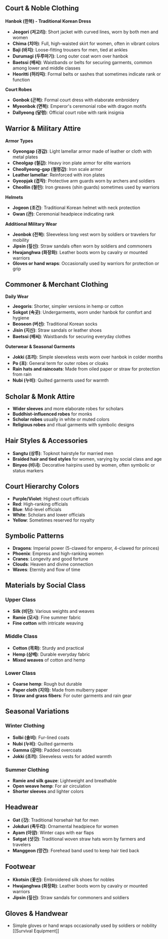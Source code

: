 
## **Court & Noble Clothing**

**Hanbok (한복) - Traditional Korean Dress**
- **Jeogori (저고리)**: Short jacket with curved lines, worn by both men and women
- **Chima (치마)**: Full, high-waisted skirt for women, often in vibrant colors    
- **Baji (바지)**: Loose-fitting trousers for men, tied at ankles
- **Durumagi (두루마기)**: Long outer coat worn over hanbok
- **Baetssi (배씨)**: Waistbands or belts for securing garments, common among lower and middle classes
- **Heoritti (허리띠)**: Formal belts or sashes that sometimes indicate rank or function

**Court Robes**
- **Gonbok (곤복)**: Formal court dress with elaborate embroidery
- **Myeonbok (면복)**: Emperor's ceremonial robe with dragon motifs
- **Dallyeong (달령)**: Official court robe with rank insignia
## **Warrior & Military Attire**

**Armor Types**
- **Gyeongap (경갑)**: Light lamellar armor made of leather or cloth with metal plates
- **Cheolgap (철갑)**: Heavy iron plate armor for elite warriors
- **Cheollyeong-gap (철령갑)**: Iron scale armor
- **Leather lamellar**: Reinforced with iron plates
- **Gyeopjak (겹작)**: Protective arm guards worn by archers and soldiers
- **Cheollin (철린)**: Iron greaves (shin guards) sometimes used by warriors

**Helmets**
- **Jogeon (조건)**: Traditional Korean helmet with neck protection
- **Gwan (관)**: Ceremonial headpiece indicating rank

**Additional Military Wear**
- **Jeonbok (전복)**: Sleeveless long vest worn by soldiers or travelers for mobility
- **Jipsin (짚신)**: Straw sandals often worn by soldiers and commoners
- **Hwajanghwa (화장화)**: Leather boots worn by cavalry or mounted warriors
- **Gloves or hand wraps**: Occasionally used by warriors for protection or grip
## **Commoner & Merchant Clothing**

**Daily Wear**
- **Jeogoris**: Shorter, simpler versions in hemp or cotton
- **Sokgot (속곳)**: Undergarments, worn under hanbok for comfort and hygiene
- **Beoseon (버선)**: Traditional Korean socks
- **Jisin (지신)**: Straw sandals or leather shoes
- **Baetssi (배씨)**: Waistbands for securing everyday clothes

**Outerwear & Seasonal Garments**
- **Jokki (조끼)**: Simple sleeveless vests worn over hanbok in colder months
- **Po (포)**: General term for outer robes or cloaks
- **Rain hats and raincoats**: Made from oiled paper or straw for protection from rain
- **Nubi (누비)**: Quilted garments used for warmth

## **Scholar & Monk Attire**
- **Wider sleeves** and more elaborate robes for scholars
- **Buddhist-influenced robes** for monks
- **Scholar robes** usually in white or muted colors
- **Religious robes** and ritual garments with symbolic designs
## **Hair Styles & Accessories**
- **Sangtu (상투)**: Topknot hairstyle for married men
- **Braided hair and tied styles** for women, varying by social class and age
- **Binyeo (비녀)**: Decorative hairpins used by women, often symbolic or status markers
## **Court Hierarchy Colors**
- **Purple/Violet**: Highest court officials
- **Red**: High-ranking officials
- **Blue**: Mid-level officials
- **White**: Scholars and lower officials
- **Yellow**: Sometimes reserved for royalty
## **Symbolic Patterns**
- **Dragons**: Imperial power (5-clawed for emperor, 4-clawed for princes)
- **Phoenix**: Empress and high-ranking women
- **Cranes**: Longevity and good fortune
- **Clouds**: Heaven and divine connection
- **Waves**: Eternity and flow of time
## **Materials by Social Class**

### Upper Class
- **Silk (비단)**: Various weights and weaves
- **Ramie (모시)**: Fine summer fabric
- **Fine cotton** with intricate weaving
### Middle Class
- **Cotton (목화)**: Sturdy and practical
- **Hemp (삼베)**: Durable everyday fabric
- **Mixed weaves** of cotton and hemp
### Lower Class
- **Coarse hemp**: Rough but durable
- **Paper cloth (지의)**: Made from mulberry paper
- **Straw and grass fibers**: For outer garments and rain gear
## **Seasonal Variations**

### Winter Clothing
- **Solbi (솔비)**: Fur-lined coats
- **Nubi (누비)**: Quilted garments
- **Gamma (감마)**: Padded overcoats
- **Jokki (조끼)**: Sleeveless vests for added warmth
### Summer Clothing
- **Ramie and silk gauze**: Lightweight and breathable
- **Open weave hemp**: For air circulation
- **Shorter sleeves** and lighter colors
## **Headwear**
- **Gat (갓)**: Traditional horsehair hat for men
- **Jokduri (족두리)**: Ornamental headpiece for women
- **Ayam (아얌)**: Winter caps with ear flaps
- **Satgat (삿갓)**: Traditional woven straw hats worn by farmers and travelers
- **Manggeon (망건)**: Forehead band used to keep hair tied back
## **Footwear**
- **Kkotsin (꽃신)**: Embroidered silk shoes for nobles
- **Hwajanghwa (화장화)**: Leather boots worn by cavalry or mounted warriors
- **Jipsin (짚신)**: Straw sandals for commoners and soldiers
## **Gloves & Handwear**
- Simple gloves or hand wraps occasionally used by soldiers or nobility
[[Survival Equipment]]